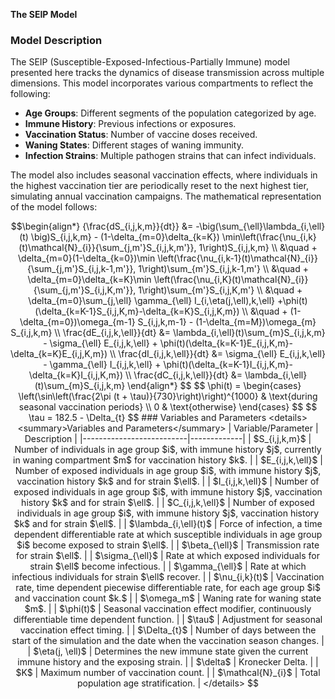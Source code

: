 **The SEIP Model**

### Model Description

The SEIP (Susceptible-Exposed-Infectious-Partially Immune) model presented here tracks the dynamics of disease transmission across multiple dimensions. This model incorporates various compartments to reflect the following:

- **Age Groups**: Different segments of the population categorized by age.
- **Immune History**: Previous infections or exposures.
- **Vaccination Status**: Number of vaccine doses received.
- **Waning States**: Different stages of waning immunity.
- **Infection Strains**: Multiple pathogen strains that can infect individuals.

The model also includes seasonal vaccination effects, where individuals in the highest vaccination tier are periodically reset to the next highest tier, simulating annual vaccination campaigns. The mathematical representation of the model follows:

```math
\begin{align*}
{\frac{dS_{i,j,k,m}}{dt}} &= -\big(\sum_{\ell}\lambda_{i,\ell}(t) \big)S_{i,j,k,m} - (1-\delta_{m=0}\delta_{k=K}) \min\left(\frac{\nu_{i,k}(t)\mathcal{N}_{i}}{\sum_{j,m'}S_{i,j,k,m'}}, 1\right)S_{i,j,k,m} \\
&\quad + \delta_{m=0}(1-\delta_{k=0})\min \left(\frac{\nu_{i,k-1}(t)\mathcal{N}_{i}}{\sum_{j,m'}S_{i,j,k-1,m'}}, 1\right)\sum_{m'}S_{i,j,k-1,m'} \\
&\quad + \delta_{m=0}\delta_{k=K}\min \left(\frac{\nu_{i,K}(t)\mathcal{N}_{i}}{\sum_{j,m'}S_{i,j,K,m'}}, 1\right)\sum_{m'}S_{i,j,K,m'} \\
&\quad + \delta_{m=0}\sum_{j,\ell} \gamma_{\ell} I_{i,\eta(j,\ell),k,\ell} +\phi(t)(\delta_{k=K-1}S_{i,j,K,m}-\delta_{k=K}S_{i,j,K,m}) \\
&\quad + (1-\delta_{m=0})\omega_{m-1} S_{i,j,k,m-1} - (1-\delta_{m=M})\omega_{m} S_{i,j,k,m} \\
\frac{dE_{i,j,k,\ell}}{dt} &= \lambda_{i,\ell}(t)\sum_{m}S_{i,j,k,m} - \sigma_{\ell} E_{i,j,k,\ell} + \phi(t)(\delta_{k=K-1}E_{i,j,K,m}-\delta_{k=K}E_{i,j,K,m}) \\
\frac{dI_{i,j,k,\ell}}{dt} &= \sigma_{\ell} E_{i,j,k,\ell} - \gamma_{\ell} I_{i,j,k,\ell} + \phi(t)(\delta_{k=K-1}I_{i,j,K,m}-\delta_{k=K}I_{i,j,K,m}) \\
\frac{dC_{i,j,k,\ell}}{dt} &= \lambda_{i,\ell}(t)\sum_{m}S_{i,j,k,m}
\end{align*}
$$

$$
\phi(t) = 
\begin{cases}
\left(\sin\left(\frac{2\pi (t + \tau)}{730}\right)\right)^{1000} & \text{during seasonal vaccination periods} \\
0 & \text{otherwise}
\end{cases}
$$

$$
\tau = 182.5 - \Delta_{t}
$$

### Variables and Parameters

<details>
<summary>Variables and Parameters</summary>

| Variable/Parameter       | Description |
|--------------------------|-------------|
| $S_{i,j,k,m}$            | Number of individuals in age group $i$, with immune history $j$, currently in waning compartment $m$ for vaccination history $k$. |
| $E_{i,j,k,\ell}$         | Number of exposed individuals in age group $i$, with immune history $j$, vaccination history $k$ and for strain $\ell$. |
| $I_{i,j,k,\ell}$         | Number of exposed individuals in age group $i$, with immune history $j$, vaccination history $k$ and for strain $\ell$. |
| $C_{i,j,k,\ell}$         | Number of exposed individuals in age group $i$, with immune history $j$, vaccination history $k$ and for strain $\ell$. |
| $\lambda_{i,\ell}(t)$    | Force of infection, a time dependent differentiable rate at which susceptible individuals in age group $i$ become exposed to strain $\ell$. |
| $\beta_{\ell}$           | Transmission rate for strain $\ell$. |
| $\sigma_{\ell}$          | Rate at which exposed individuals for strain $\ell$ become infectious. |
| $\gamma_{\ell}$          | Rate at which infectious individuals for strain $\ell$ recover. |
| $\nu_{i,k}(t)$           | Vaccination rate, time dependent piecewise differentiable rate, for each age group $i$ and vaccination count $k.$ |
| $\omega_m$               | Waning rate for waning state $m$. |
| $\phi(t)$                | Seasonal vaccination effect modifier, continuously differentiable time dependent function. |
| $\tau$                   | Adjustment for seasonal vaccination effect timing. |
| $\Delta_{t}$             | Number of days between the start of the simulation and the date when the vaccination season changes. |
| $\eta(j, \ell)$          | Determines the new immune state given the current immune history and the exposing strain. |
| $\delta$                 | Kronecker Delta. |
| $K$                      | Maximum number of vaccination count. |
| $\mathcal{N}_{i}$        | Total population age stratification. |

</details>